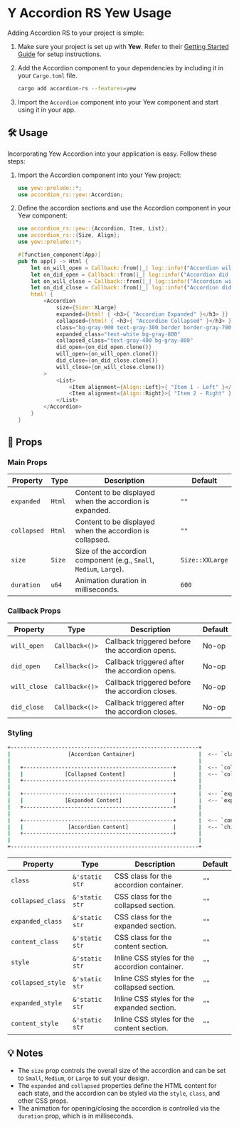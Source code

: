 # Y Accordion RS Yew Usage

Adding Accordion RS to your project is simple:

1. Make sure your project is set up with **Yew**. Refer to their [Getting Started Guide](https://yew.rs/docs/getting-started/introduction) for setup instructions.

1. Add the Accordion component to your dependencies by including it in your `Cargo.toml` file.

   ```sh
   cargo add accordion-rs --features=yew
   ```

1. Import the `Accordion` component into your Yew component and start using it in your app.

## 🛠️ Usage

Incorporating Yew Accordion into your application is easy. Follow these steps:

1. Import the Accordion component into your Yew project:

   ```rust
   use yew::prelude::*;
   use accordion_rs::yew::Accordion;
   ```

1. Define the accordion sections and use the Accordion component in your Yew component:

   ```rust
   use accordion_rs::yew::{Accordion, Item, List};
   use accordion_rs::{Size, Align};
   use yew::prelude::*;

   #[function_component(App)]
   pub fn app() -> Html {
       let on_will_open = Callback::from(|_| log::info!("Accordion will open!"));
       let on_did_open = Callback::from(|_| log::info!("Accordion did open!"));
       let on_will_close = Callback::from(|_| log::info!("Accordion will close!"));
       let on_did_close = Callback::from(|_| log::info!("Accordion did close!"));
       html! {
           <Accordion
               size={Size::XLarge}
               expanded={html! { <h3>{ "Accordion Expanded" }</h3> }}
               collapsed={html! { <h3>{ "Accordion Collapsed" }</h3> }}
               class="bg-gray-900 text-gray-300 border border-gray-700 p-4 rounded-lg"
               expanded_class="text-white bg-gray-800"
               collapsed_class="text-gray-400 bg-gray-800"
               did_open={on_did_open.clone()}
               will_open={on_will_open.clone()}
               did_close={on_did_close.clone()}
               will_close={on_will_close.clone()}
           >
               <List>
                   <Item alignment={Align::Left}>{ "Item 1 - Left" }</Item>
                   <Item alignment={Align::Right}>{ "Item 2 - Right" }</Item>
               </List>
           </Accordion>
       }
   }
   ```

## 🔧 Props

### Main Props

| Property    | Type   | Description                                                         | Default         |
| ----------- | ------ | ------------------------------------------------------------------- | --------------- |
| `expanded`  | `Html` | Content to be displayed when the accordion is expanded.             | `""`            |
| `collapsed` | `Html` | Content to be displayed when the accordion is collapsed.            | `""`            |
| `size`      | `Size` | Size of the accordion component (e.g., `Small`, `Medium`, `Large`). | `Size::XXLarge` |
| `duration`  | `u64`  | Animation duration in milliseconds.                                 | `600`           |

### Callback Props

| Property     | Type           | Description                                     | Default |
| ------------ | -------------- | ----------------------------------------------- | ------- |
| `will_open`  | `Callback<()>` | Callback triggered before the accordion opens.  | No-op   |
| `did_open`   | `Callback<()>` | Callback triggered after the accordion opens.   | No-op   |
| `will_close` | `Callback<()>` | Callback triggered before the accordion closes. | No-op   |
| `did_close`  | `Callback<()>` | Callback triggered after the accordion closes.  | No-op   |

### Styling

```sh
+-----------------------------------------------------------+
|                  [Accordion Container]                    |  <-- `class` & `style`
|                                                           |
|   +-----------------------------------------------+       |  <-- `collapsed_class` & `collapsed_style`
|   |             [Collapsed Content]               |       |  <-- `collapsed`
|   +-----------------------------------------------+       |
|                                                           |
|   +-----------------------------------------------+       |  <-- `expanded_class` & `expanded_style`
|   |             [Expanded Content]                |       |  <-- `expanded`
|   +-----------------------------------------------+       |
|                                                           |
|   +-----------------------------------------------+       |  <-- `content_class` & `content_style`
|   |              [Accordion Content]              |       |  <-- `children`
|   +-----------------------------------------------+       |
|                                                           |
+-----------------------------------------------------------+
```

| Property          | Type           | Description                                    | Default |
| ----------------- | -------------- | ---------------------------------------------- | ------- |
| `class`           | `&'static str` | CSS class for the accordion container.         | `""`    |
| `collapsed_class` | `&'static str` | CSS class for the collapsed section.           | `""`    |
| `expanded_class`  | `&'static str` | CSS class for the expanded section.            | `""`    |
| `content_class`   | `&'static str` | CSS class for the content section.             | `""`    |
| `style`           | `&'static str` | Inline CSS styles for the accordion container. | `""`    |
| `collapsed_style` | `&'static str` | Inline CSS styles for the collapsed section.   | `""`    |
| `expanded_style`  | `&'static str` | Inline CSS styles for the expanded section.    | `""`    |
| `content_style`   | `&'static str` | Inline CSS styles for the content section.     | `""`    |

## 💡 Notes

- The `size` prop controls the overall size of the accordion and can be set to `Small`, `Medium`, or `Large` to suit your design.
- The `expanded` and `collapsed` properties define the HTML content for each state, and the accordion can be styled via the `style`, `class`, and other CSS props.
- The animation for opening/closing the accordion is controlled via the `duration` prop, which is in milliseconds.
